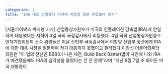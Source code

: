 ```yaml
---
categories: j
title: "IRA 대응 안일했다 지적에 이창양 일본 유럽보다 앞서"
---
```

[서울파이낸스 박시형 기자] 산업통상자원부가 미국의 인플레이션 감축법(IRA)에 안일하게 대응했다는 지적이 4일 국회 국정감사에서 비등했다. 4일 국회 산업통상자원중소벤처기업위원회 소속 위원들은 이날 산업부 국정감사에서 이창양 산업부 장관에게 IRA에 대한 대응 시점을 질문하며 적기 대응하지 못했다고 질타했다.이장섭 더불어민주당 의원은 "이 법의 전신인 BBB(더 나은 재건, Build Back Batter)법이 사전에 나와 IRA가 예견됐음에도 IRA의 심각성을 몰랐다는 건 큰 문제"라며 "지난 8월 7일 조 바이든 미국 대통령이